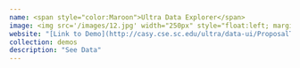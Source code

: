 ```yaml
---
name: <span style="color:Maroon">Ultra Data Explorer</span>
image: <img src='/images/12.jpg' width="250px" style="float:left; margin:0px 20px 0px 0px;">
website: "[Link to Demo](http://casy.cse.sc.edu/ultra/data-ui/ProposalTable/data.html)"
collection: demos
description: "See Data"
---
```

